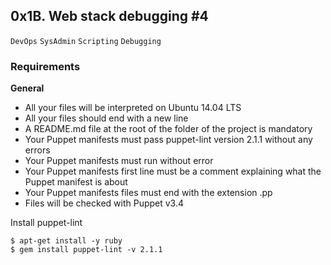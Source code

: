## 0x1B. Web stack debugging #4
`DevOps` `SysAdmin` `Scripting` `Debugging`

### Requirements
**General**
- All your files will be interpreted on Ubuntu 14.04 LTS
- All your files should end with a new line
- A README.md file at the root of the folder of the project is mandatory
- Your Puppet manifests must pass puppet-lint version 2.1.1 without any errors
- Your Puppet manifests must run without error
- Your Puppet manifests first line must be a comment explaining what the Puppet manifest is about
- Your Puppet manifests files must end with the extension .pp
- Files will be checked with Puppet v3.4

Install puppet-lint
```
$ apt-get install -y ruby
$ gem install puppet-lint -v 2.1.1
```
